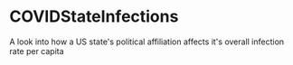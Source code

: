 # COVIDStateInfections
A look into how a US state's political affiliation affects it's overall infection rate per capita
